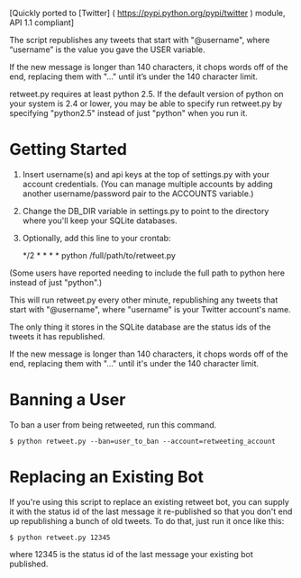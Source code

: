 \[Quickly ported to [Twitter] ( https://pypi.python.org/pypi/twitter ) module, API 1.1 compliant\]

The script republishes any tweets that start with "@username", where “username” is the value you gave the USER variable.

If the new message is longer than 140 characters, it chops words off of the end, replacing them with "..." until it’s under the 140 character limit.

retweet.py requires at least python 2.5.  If the default version of python on your system is 2.4 or lower, you may be able to specify run retweet.py by specifying "python2.5" instead of just "python" when you run it.

Getting Started
===============

1. Insert username(s) and api keys at the top of settings.py with your account credentials. (You can manage multiple accounts by adding another username/password pair to the ACCOUNTS variable.) 
1. Change the DB_DIR variable in settings.py to point to the directory where you'll keep your SQLite databases.
1. Optionally, add this line to your crontab:

	*/2 * * * * python /full/path/to/retweet.py

(Some users have reported needing to include the full path to python here instead of just "python".)

This will run retweet.py every other minute, republishing any tweets that start with "@username", where "username" is your Twitter account's name.

The only thing it stores in the SQLite database are the status ids of the tweets it has republished. 

If the new message is longer than 140 characters, it chops words off of the end, replacing them with "..." until it's under the 140 character limit.

Banning a User
==============

To ban a user from being retweeted, run this command.

	$ python retweet.py --ban=user_to_ban --account=retweeting_account

Replacing an Existing Bot
=========================

If you're using this script to replace an existing retweet bot, you can supply it with the status id of the last message it re-published so that you don't end up republishing a bunch of old tweets. To do that, just run it once like this:

	$ python retweet.py 12345

where 12345 is the status id of the last message your existing bot published.
